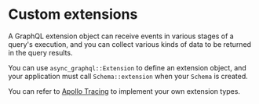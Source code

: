 # Custom extensions

A GraphQL extension object can receive events in various stages of a query's execution, and you can collect various kinds of data to be returned in the query results.

You can use `async_graphql::Extension` to define an extension object, and your application must call `Schema::extension` when your `Schema` is created.

You can refer to [Apollo Tracing](https://github.com/async-graphql/async-graphql/blob/master/src/extensions/tracing.rs) to implement your own extension types.
